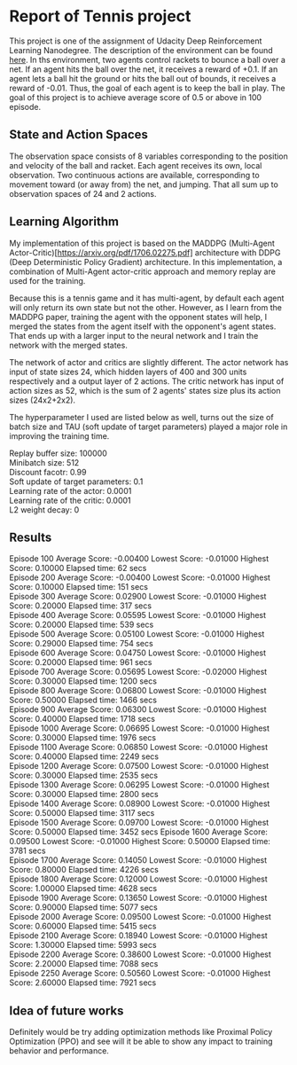 # Report of Tennis project

This project is one of the assignment of Udacity Deep Reinforcement Learning Nanodegree. The description of the environment can be found [here](https://github.com/Unity-Technologies/ml-agents/blob/master/docs/Learning-Environment-Examples.md#tennis). In ths environment, two agents control rackets to bounce a ball over a net. If an agent hits the ball over the net, it receives a reward of +0.1. If an agent lets a ball hit the ground or hits the ball out of bounds, it receives a reward of -0.01. Thus, the goal of each agent is to keep the ball in play. The goal of this project is to achieve average score of 0.5 or above in 100 episode.

## State and Action Spaces
The observation space consists of 8 variables corresponding to the position and velocity of the ball and racket. Each agent receives its own, local observation. Two continuous actions are available, corresponding to movement toward (or away from) the net, and jumping. That all sum up to observation spaces of 24 and 2 actions.

## Learning Algorithm
My implementation of this project is based on the MADDPG (Multi-Agent Actor-Critic)[https://arxiv.org/pdf/1706.02275.pdf] architecture with DDPG (Deep Deterministic Policy Gradient) architecture. In this implementation, a combination of Multi-Agent actor-critic approach and memory replay are used for the training.

Because this is a tennis game and it has multi-agent, by default each agent will only return its own state but not the other. However, as I learn from the MADDPG paper, training the agent with the opponent states will help, I merged the states from the agent itself with the opponent's agent states. That ends up with a larger input to the neural network and I train the network with the merged states. 

The network of actor and critics are slightly different. The actor network has input of state sizes 24, which hidden layers of 400 and 300 units respectively and a output layer of 2 actions. The critic network has input of action sizes as 52, which is the sum of 2 agents' states size plus its action sizes (24x2+2x2). 

The hyperparameter I used are listed below as well, turns out the size of batch size and TAU (soft update of target parameters) played a major role in improving the training time.

Replay buffer size: 100000  
Minibatch size: 512  
Discount facotr: 0.99  
Soft update of target parameters: 0.1  
Learning rate of the actor: 0.0001  
Learning rate of the critic: 0.0001  
L2 weight decay: 0  

## Results

Episode 100	Average Score: -0.00400 Lowest Score: -0.01000 Highest Score: 0.10000 Elapsed time: 62 secs  
Episode 200	Average Score: -0.00400 Lowest Score: -0.01000 Highest Score: 0.10000 Elapsed time: 151 secs  
Episode 300	Average Score: 0.02900 Lowest Score: -0.01000 Highest Score: 0.20000 Elapsed time: 317 secs  
Episode 400	Average Score: 0.05595 Lowest Score: -0.01000 Highest Score: 0.20000 Elapsed time: 539 secs  
Episode 500	Average Score: 0.05100 Lowest Score: -0.01000 Highest Score: 0.29000 Elapsed time: 754 secs  
Episode 600	Average Score: 0.04750 Lowest Score: -0.01000 Highest Score: 0.20000 Elapsed time: 961 secs  
Episode 700	Average Score: 0.05695 Lowest Score: -0.02000 Highest Score: 0.30000 Elapsed time: 1200 secs  
Episode 800	Average Score: 0.06800 Lowest Score: -0.01000 Highest Score: 0.50000 Elapsed time: 1466 secs  
Episode 900	Average Score: 0.06300 Lowest Score: -0.01000 Highest Score: 0.40000 Elapsed time: 1718 secs  
Episode 1000	Average Score: 0.06695 Lowest Score: -0.01000 Highest Score: 0.30000 Elapsed time: 1976 secs  
Episode 1100	Average Score: 0.06850 Lowest Score: -0.01000 Highest Score: 0.40000 Elapsed time: 2249 secs  
Episode 1200	Average Score: 0.07500 Lowest Score: -0.01000 Highest Score: 0.30000 Elapsed time: 2535 secs  
Episode 1300	Average Score: 0.06295 Lowest Score: -0.01000 Highest Score: 0.30000 Elapsed time: 2800 secs  
Episode 1400	Average Score: 0.08900 Lowest Score: -0.01000 Highest Score: 0.50000 Elapsed time: 3117 secs  
Episode 1500	Average Score: 0.09700 Lowest Score: -0.01000 Highest Score: 0.50000 Elapsed time: 3452 secs
Episode 1600	Average Score: 0.09500 Lowest Score: -0.01000 Highest Score: 0.50000 Elapsed time: 3781 secs  
Episode 1700	Average Score: 0.14050 Lowest Score: -0.01000 Highest Score: 0.80000 Elapsed time: 4226 secs  
Episode 1800	Average Score: 0.12000 Lowest Score: -0.01000 Highest Score: 1.00000 Elapsed time: 4628 secs  
Episode 1900	Average Score: 0.13650 Lowest Score: -0.01000 Highest Score: 0.90000 Elapsed time: 5077 secs  
Episode 2000	Average Score: 0.09500 Lowest Score: -0.01000 Highest Score: 0.60000 Elapsed time: 5415 secs  
Episode 2100	Average Score: 0.18940 Lowest Score: -0.01000 Highest Score: 1.30000 Elapsed time: 5993 secs  
Episode 2200	Average Score: 0.38600 Lowest Score: -0.01000 Highest Score: 2.20000 Elapsed time: 7088 secs  
Episode 2250	Average Score: 0.50560 Lowest Score: -0.01000 Highest Score: 2.60000 Elapsed time: 7921 secs  

## Idea of future works
Definitely would be try adding optimization methods like Proximal Policy Optimization (PPO) and see will it be able to show any impact to training behavior and performance. 
